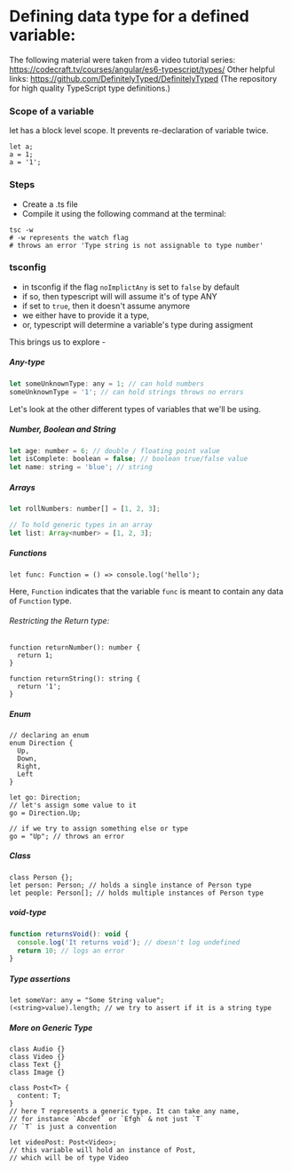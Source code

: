 # Defining data type for a defined variable:

The following material were taken from a video tutorial series: https://codecraft.tv/courses/angular/es6-typescript/types/
Other helpful links: https://github.com/DefinitelyTyped/DefinitelyTyped (The repository for high quality TypeScript type definitions.)

### Scope of a variable
let has a block level scope.
It prevents re-declaration of variable twice.

```
let a;
a = 1;
a = '1';
```

### Steps

* Create a .ts file
* Compile it using the following command at the terminal:

```
tsc -w
# -w represents the watch flag
# throws an error 'Type string is not assignable to type number'
```

### tsconfig
- in tsconfig if the flag `noImplictAny` is set to `false` by default
- if so, then typescript will will assume it's of type ANY
- if set to `true`, then it doesn't assume anymore
- we either have to provide it a type,
- or, typescript will determine a variable's type during assigment

This brings us to explore -

##### Any-type
```js
let someUnknownType: any = 1; // can hold numbers
someUnknownType = '1'; // can hold strings throws no errors
```

Let's look at the other different types of variables that we'll be using.

##### Number, Boolean and String
```js
let age: number = 6; // double / floating point value
let isComplete: boolean = false; // boolean true/false value
let name: string = 'blue'; // string
```

##### Arrays
```js
let rollNumbers: number[] = [1, 2, 3];

// To hold generic types in an array
let list: Array<number> = [1, 2, 3];
```

##### Functions

```
let func: Function = () => console.log('hello');
```
Here, `Function` indicates that the variable `func` is meant to contain any data of `Function` type.

###### Restricting the Return type:

```
function returnNumber(): number {
  return 1;
}

function returnString(): string {
  return '1';
}
```
##### Enum
```
// declaring an enum
enum Direction {
  Up,
  Down,
  Right,
  Left
}

let go: Direction;
// let's assign some value to it
go = Direction.Up;

// if we try to assign something else or type
go = "Up"; // throws an error
```

##### Class

```
class Person {};
let person: Person; // holds a single instance of Person type
let people: Person[]; // holds multiple instances of Person type
```

##### void-type
```js
function returnsVoid(): void {
  console.log('It returns void'); // doesn't log undefined
  return 10; // logs an error
}
```

##### Type assertions
```
let someVar: any = "Some String value";
(<string>value).length; // we try to assert if it is a string type
```

##### More on Generic Type
```
class Audio {}
class Video {}
class Text {}
class Image {}

class Post<T> {
  content: T;
}
// here T represents a generic type. It can take any name,
// for instance `Abcdef` or `Efgh` & not just `T`
// `T` is just a convention

let videoPost: Post<Video>;
// this variable will hold an instance of Post,
// which will be of type Video
```



